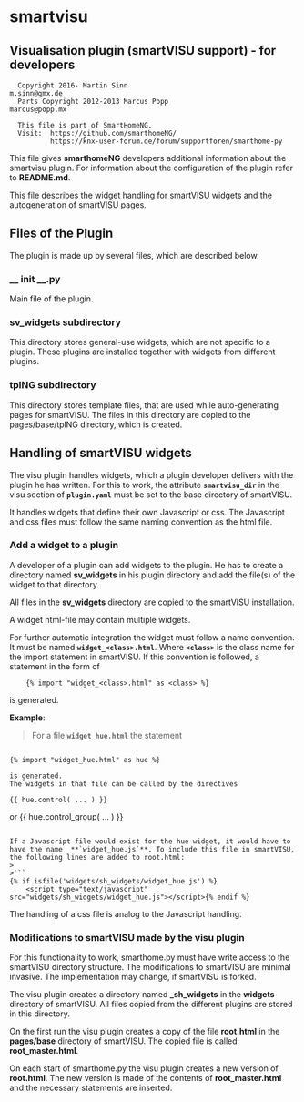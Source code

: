 # smartvisu

## Visualisation plugin (smartVISU support) - for developers

```
  Copyright 2016- Martin Sinn                              m.sinn@gmx.de
  Parts Copyright 2012-2013 Marcus Popp                   marcus@popp.mx

  This file is part of SmartHomeNG.
  Visit:  https://github.com/smarthomeNG/
          https://knx-user-forum.de/forum/supportforen/smarthome-py
```

This file gives **smarthomeNG** developers additional information about the smartvisu plugin. For information about the configuration of the plugin refer to **README.md**.

This file describes the widget handling for smartVISU widgets and the autogeneration of smartVISU pages.


## Files of the Plugin
The plugin is made up by several files, which are described below.


### __ init __.py
Main file of the plugin.

### sv_widgets subdirectory
This directory stores general-use widgets, which are not specific to a plugin. These plugins are installed together with widgets from different plugins.

### tplNG subdirectory
This directory stores template files, that are used while auto-generating pages for smartVISU. The files in this directory are copied to the pages/base/tplNG directory, which is created.

## Handling of smartVISU widgets
The visu plugin handles widgets, which a plugin developer delivers with the plugin he has written. For this to work, the attribute **`smartvisu_dir`** in the visu section of **`plugin.yaml`** must be set to the base directory of smartVISU. 

It handles widgets that define their own Javascript or css. The Javascript and css files must follow the same naming convention as the html file.

### Add a widget to a plugin
A developer of a plugin can add widgets to the plugin. He has to create a directory named **sv_widgets** in his plugin directory and add the file(s) of the widget to that directory.

All files in the **sv_widgets** directory are copied to the smartVISU installation.

A widget html-file may contain multiple widgets.

For further automatic integration the widget must follow a name convention. It must be named **`widget_<class>.html`**. Where **`<class>`** is the class name for the import statement in smartVISU. If this convention is followed, a statement in the form of

```
	{% import "widget_<class>.html" as <class> %}
```
is generated.

**Example**:
>For a file **`widget_hue.html`** the statement

>```
	{% import "widget_hue.html" as hue %}
```
is generated.
The widgets in that file can be called by the directives

```
	{{ hue.control( ... ) }}
 or
	{{ hue.control_group( ... ) }}
```

If a Javascript file would exist for the hue widget, it would have to have the name  **`widget_hue.js`**. To include this file in smartVISU, the following lines are added to root.html:
>
>```
{% if isfile('widgets/sh_widgets/widget_hue.js') %}
	<script type="text/javascript" src="widgets/sh_widgets/widget_hue.js"></script>{% endif %}
```

The handling of a css file is analog to the Javascript handling.


### Modifications to smartVISU made by the visu plugin
For this functionality to work, smarthome.py must have write access to the smartVISU directory structure. The modifications to smartVISU are minimal invasive. The implementation may change, if smartVISU is forked.

The visu plugin creates a directory named **_sh_widgets** in the **widgets** directory of smartVISU. All files copied from the different plugins are stored in this directory.

On the first run the visu plugin creates a copy of the file **root.html** in the **pages/base** directory of smartVISU. The copied file is called **root_master.html**.

On each start of smarthome.py the visu plugin creates a new version of **root.html**. The new version is made of the contents of **root_master.html** and the necessary statements are inserted.
